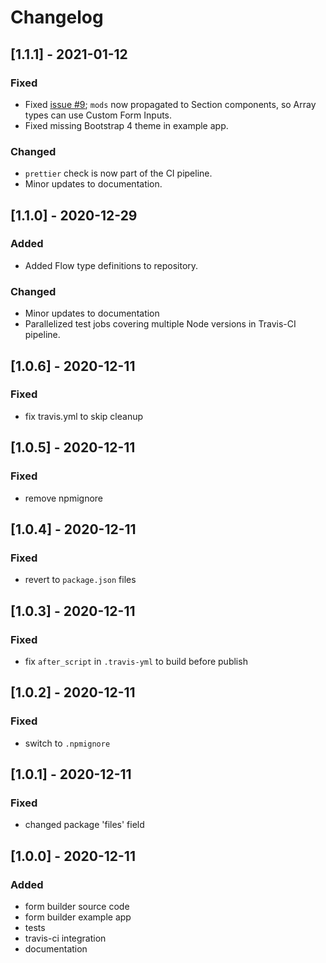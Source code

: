 # Changelog

## [1.1.1] - 2021-01-12

### Fixed

- Fixed [issue #9](https://github.com/ginkgobioworks/react-json-schema-form-builder/issues/9); `mods` now propagated to Section components, so Array types can use Custom Form Inputs.
- Fixed missing Bootstrap 4 theme in example app.

### Changed

- `prettier` check is now part of the CI pipeline.
- Minor updates to documentation.

## [1.1.0] - 2020-12-29

### Added

- Added Flow type definitions to repository.

### Changed

- Minor updates to documentation
- Parallelized test jobs covering multiple Node versions in Travis-CI pipeline.

## [1.0.6] - 2020-12-11

### Fixed

- fix travis.yml to skip cleanup

## [1.0.5] - 2020-12-11

### Fixed

- remove npmignore

## [1.0.4] - 2020-12-11

### Fixed

- revert to `package.json` files

## [1.0.3] - 2020-12-11

### Fixed

- fix `after_script` in `.travis-yml` to build before publish

## [1.0.2] - 2020-12-11

### Fixed

- switch to `.npmignore`

## [1.0.1] - 2020-12-11

### Fixed

- changed package 'files' field

## [1.0.0] - 2020-12-11

### Added

- form builder source code
- form builder example app
- tests
- travis-ci integration
- documentation
